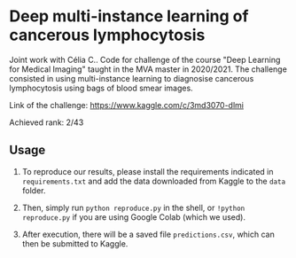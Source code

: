# Deep multi-instance learning of cancerous lymphocytosis

Joint work with Célia C.. Code for challenge of the course "Deep Learning for Medical Imaging" taught in the MVA master in 2020/2021. The challenge consisted in using multi-instance learning to diagnosise cancerous lymphocytosis using bags of blood smear images.

Link of the challenge: https://www.kaggle.com/c/3md3070-dlmi

Achieved rank: 2/43

## Usage

1. To reproduce our results, please install the requirements indicated in ``requirements.txt`` and add the data downloaded from Kaggle to the ``data`` folder.

2. Then, simply run ``python reproduce.py`` in the shell, or ``!python reproduce.py`` if you are using Google Colab (which we used).

3. After execution, there will be a saved file ``predictions.csv``, which can then be submitted to Kaggle.
